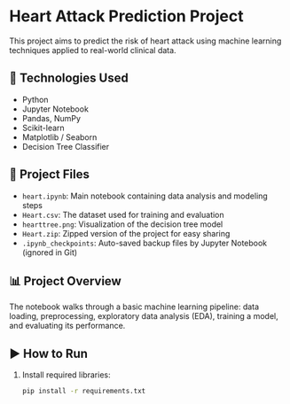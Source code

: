 # Heart Attack Prediction Project

This project aims to predict the risk of heart attack using machine learning techniques applied to real-world clinical data.

## 🧠 Technologies Used
- Python
- Jupyter Notebook
- Pandas, NumPy
- Scikit-learn
- Matplotlib / Seaborn
- Decision Tree Classifier

## 📁 Project Files
- `heart.ipynb`: Main notebook containing data analysis and modeling steps
- `Heart.csv`: The dataset used for training and evaluation
- `hearttree.png`: Visualization of the decision tree model
- `Heart.zip`: Zipped version of the project for easy sharing
- `.ipynb_checkpoints`: Auto-saved backup files by Jupyter Notebook (ignored in Git)

## 📊 Project Overview
The notebook walks through a basic machine learning pipeline: data loading, preprocessing, exploratory data analysis (EDA), training a model, and evaluating its performance.

## ▶️ How to Run
1. Install required libraries:
   ```bash
   pip install -r requirements.txt
